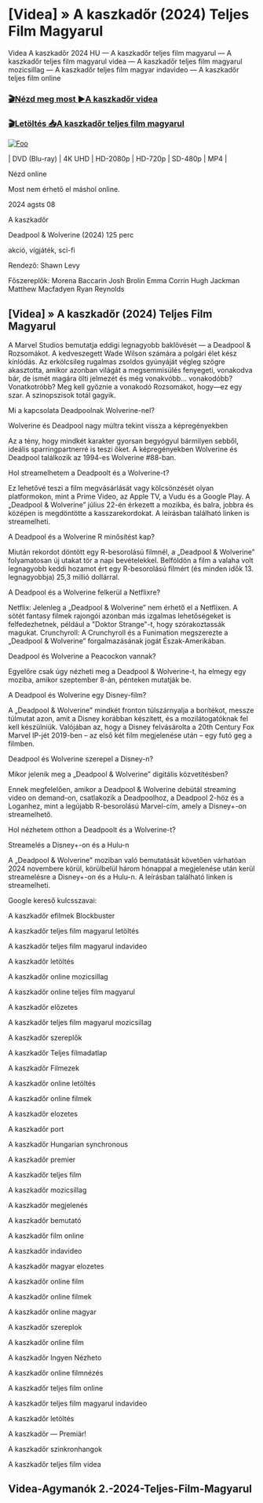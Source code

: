 <h1 tabindex="-1" class="heading-element" dir="auto">[Videa] » A kaszkadőr (2024) Teljes Film Magyarul </h1>

Videa A kaszkadőr 2024 HU — A kaszkadőr teljes film magyarul — A kaszkadőr teljes film magyarul videa — A kaszkadőr teljes film magyarul mozicsillag — A kaszkadőr teljes film magyar indavideo — A kaszkadőr teljes film online

<h3><a href="https://dmov.fun/hu/movie/746036/the-fall-guy-gityub" rel="nofollow">🎬Nézd meg most ►A kaszkadőr videa</a></h3>

<h3><a href="https://dmov.fun/hu/movie/746036/the-fall-guy-gityub" rel="nofollow">🎬Letöltés 📥A kaszkadőr teljes film magyarul</a></h3>

<a href="https://dmov.fun/hu/movie/746036/the-fall-guy-gityub" rel="nofollow"><img src="https://camo.githubusercontent.com/917e6ed5c302499242165dcc02bdbce85c075fd21b35918eb9c0b771855261b8/68747470733a2f2f7374617469632e7769787374617469632e636f6d2f6d656469612f6232343966395f61646163386637306662336634356238383639313639366337376465313866337e6d76322e676966" alt="Foo" style="max-width: 100%;"></a>


| DVD (Blu-ray) | 4K UHD | HD-2080p | HD-720p | SD-480p | MP4 |

Nézd online

Most nem érhető el máshol online.

2024 agsts 08

A kaszkadőr

Deadpool & Wolverine (2024) 125 perc

akció, vígjáték, sci-fi

Rendező: Shawn Levy

Főszereplők: Morena Baccarin Josh Brolin Emma Corrin Hugh Jackman Matthew Macfadyen Ryan Reynolds

## [Videa] » A kaszkadőr (2024) Teljes Film Magyarul

A Marvel Studios bemutatja eddigi legnagyobb baklövését — a Deadpool & Rozsomákot. A kedveszegett Wade Wilson számára a polgári élet kész kínlódás. Az erkölcsileg rugalmas zsoldos gyúnyáját végleg szögre akasztotta, amikor azonban világát a megsemmisülés fenyegeti, vonakodva bár, de ismét magára ölti jelmezét és még vonakvóbb... vonakodóbb? Vonatkotróbb? Meg kell győznie a vonakodó Rozsomákot, hogy—ez egy szar. A szinopszisok totál gagyik.

Mi a kapcsolata Deadpoolnak Wolverine-nel?

Wolverine és Deadpool nagy múltra tekint vissza a képregényekben

Az a tény, hogy mindkét karakter gyorsan begyógyul bármilyen sebből, ideális sparringpartnerré is teszi őket. A képregényekben Wolverine és Deadpool találkozik az 1994-es Wolverine #88-ban.

Hol streamelhetem a Deadpoolt és a Wolverine-t?

Ez lehetővé teszi a film megvásárlását vagy kölcsönzését olyan platformokon, mint a Prime Video, az Apple TV, a Vudu és a Google Play. A „Deadpool & Wolverine” július 22-én érkezett a mozikba, és balra, jobbra és középen is megdöntötte a kasszarekordokat. A leírásban található linken is streamelheti.

A Deadpool és a Wolverine R minősítést kap?

Miután rekordot döntött egy R-besorolású filmnél, a „Deadpool & Wolverine” folyamatosan új utakat tör a napi bevételekkel. Belföldön a film a valaha volt legnagyobb keddi hozamot ért egy R-besorolású filmért (és minden idők 13. legnagyobbja) 25,3 millió dollárral.

A Deadpool és a Wolverine felkerül a Netflixre?

Netflix: Jelenleg a „Deadpool & Wolverine” nem érhető el a Netflixen. A sötét fantasy filmek rajongói azonban más izgalmas lehetőségeket is felfedezhetnek, például a "Doktor Strange"-t, hogy szórakoztassák magukat. Crunchyroll: A Crunchyroll és a Funimation megszerezte a „Deadpool & Wolverine” forgalmazásának jogát Észak-Amerikában.

Deadpool és Wolverine a Peacockon vannak?

Egyelőre csak úgy nézheti meg a Deadpool & Wolverine-t, ha elmegy egy moziba, amikor szeptember 8-án, pénteken mutatják be.

A Deadpool és Wolverine egy Disney-film?

A „Deadpool & Wolverine” mindkét fronton túlszárnyalja a borítékot, messze túlmutat azon, amit a Disney korábban készített, és a mozilátogatóknak fel kell készülniük. Valójában az, hogy a Disney felvásárolta a 20th Century Fox Marvel IP-jét 2019-ben – az első két film megjelenése után – egy futó geg a filmben.

Deadpool és Wolverine szerepel a Disney-n?

Mikor jelenik meg a „Deadpool & Wolverine” digitális közvetítésben?

Ennek megfelelően, amikor a Deadpool & Wolverine debütál streaming video on demand-on, csatlakozik a Deadpoolhoz, a Deadpool 2-höz és a Loganhez, mint a legújabb R-besorolású Marvel-cím, amely a Disney+-on streamelhető.

Hol nézhetem otthon a Deadpoolt és a Wolverine-t?

Streamelés a Disney+-on és a Hulu-n

A „Deadpool & Wolverine” moziban való bemutatását követően várhatóan 2024 novembere körül, körülbelül három hónappal a megjelenése után kerül streamelésre a Disney+-on és a Hulu-n. A leírásban található linken is streamelheti.

Google kereső kulcsszavai:

A kaszkadőr efilmek Blockbuster

A kaszkadőr teljes film magyarul letöltés

A kaszkadőr teljes film magyarul indavideo

A kaszkadőr letöltés

A kaszkadőr online mozicsillag

A kaszkadőr online teljes film magyarul

A kaszkadőr előzetes

A kaszkadőr teljes film magyarul mozicsillag

A kaszkadőr szereplők

A kaszkadőr Teljes filmadatlap

A kaszkadőr Filmezek

A kaszkadőr online letöltés

A kaszkadőr online filmek

A kaszkadőr elozetes

A kaszkadőr port

A kaszkadőr Hungarian synchronous

A kaszkadőr premier

A kaszkadőr teljes film

A kaszkadőr mozicsillag

A kaszkadőr megjelenés

A kaszkadőr bemutató

A kaszkadőr film online

A kaszkadőr indavideo

A kaszkadőr magyar elozetes

A kaszkadőr online film

A kaszkadőr online filmek

A kaszkadőr online magyar

A kaszkadőr szereplok

A kaszkadőr online film

A kaszkadőr Ingyen Nézheto

A kaszkadőr online filmnézés

A kaszkadőr teljes film online

A kaszkadőr teljes film magyarul indavideo

A kaszkadőr letöltés

A kaszkadőr — Premiär!

A kaszkadőr szinkronhangok

A kaszkadőr teljes film videa

## Videa-Agymanók 2.-2024-Teljes-Film-Magyarul
